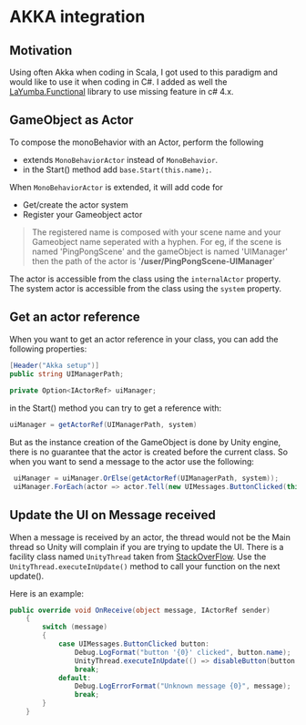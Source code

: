 # AKKA integration

## Motivation
Using often Akka when coding in Scala, I got used to this paradigm and would like to use it when coding in C#.
I added as well the [LaYumba.Functional](https://github.com/la-yumba/functional-csharp-code) library to use missing feature in c# 4.x.

## GameObject as Actor

To compose the monoBehavior with an Actor, perform the following
 - extends `MonoBehaviorActor` instead of `MonoBehavior`.
 - in the Start() method add `base.Start(this.name);`.
 
 When `MonoBehaviorActor` is extended, it will add code for 
 - Get/create the actor system
 - Register your Gameobject actor
 > The registered name is composed with your scene name and your Gameobject name seperated with a hyphen. For eg, if the scene is named 'PingPongScene' and the gameObject is named 'UIManager' then the path of the actor is '**/user/PingPongScene-UIManager**'

The actor is accessible from the class using the `internalActor` property.
The system actor is accessible from the class using the `system` property.

## Get an actor reference

When you want to get an actor reference in your class, you can add the following properties:

```c#
[Header("Akka setup")]
public string UIManagerPath;
 
private Option<IActorRef> uiManager;
```

in the Start() method you can try to get a reference with:

```c#
uiManager = getActorRef(UIManagerPath, system)
```

But as the instance creation of the GameObject is done by Unity engine, there is no guarantee that the actor is created before the current class.
So when you want to send a message to the actor use the following:

```c#
 uiManager = uiManager.OrElse(getActorRef(UIManagerPath, system));
 uiManager.ForEach(actor => actor.Tell(new UIMessages.ButtonClicked(this.name), internalActor));
```

## Update the UI on Message received

When a message is received by an actor, the thread would not be the Main thread so Unity will complain if you are trying to update the UI.
There is a facility class named `UnityThread` taken from [StackOverFlow](https://stackoverflow.com/questions/41330771/use-unity-api-from-another-thread-or-call-a-function-in-the-main-thread).
Use the `UnityThread.executeInUpdate()` method to call your function on the next update().

Here is an example:
```c#
public override void OnReceive(object message, IActorRef sender)
    {
        switch (message)
        {
            case UIMessages.ButtonClicked button:
                Debug.LogFormat("button '{0}' clicked", button.name);
                UnityThread.executeInUpdate(() => disableButton(button.name));
                break;
            default:
                Debug.LogErrorFormat("Unknown message {0}", message);
                break;
        }
    }
```
